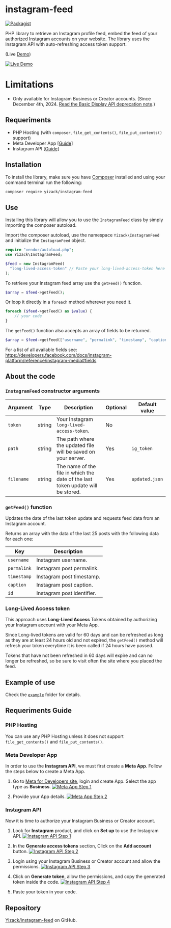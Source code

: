 # instagram-feed

[![Packagist](https://img.shields.io/packagist/v/yizack/instagram-feed.svg)](https://packagist.org/packages/yizack/instagram-feed)

PHP library to retrieve an Instagram profile feed, embed the feed of your authorized Instagram accounts on your website. The library uses the Instagram API with auto-refreshing access token support.

(Live [Demo](https://instagram-feed.yizack.com/demo/))

[![Live Demo](https://yizack.com/images/instagram-feed/demo.gif)](https://instagram-feed.yizack.com/demo/)

# Limitations

- Only available for Instagram Business or Creator accounts. (Since December 4th, 2024. [Read the Basic Display API deprecation note](https://developers.facebook.com/blog/post/2024/09/04/update-on-instagram-basic-display-api/).)

## Requeriments

- PHP Hosting (with `composer`, `file_get_contents()`, `file_put_contents()` support)
- Meta Developer App [[Guide]](#meta-developer-app)
- Instagram API [[Guide]](#instagram-api)

## Installation

To install the library, make sure you have [Composer](https://getcomposer.org/) installed and using your command terminal run the following:

```sh
composer require yizack/instagram-feed
```

## Use

Installing this library will allow you to use the `InstagramFeed` class by simply importing the composer autoload.

Import the composer autoload, use the namespace `Yizack\InstagramFeed` and initialize the `InstagramFeed` object.

```php
require "vendor/autoload.php";
use Yizack\InstagramFeed;

$feed = new InstagramFeed(
  "long-lived-access-token" // Paste your long-lived-access-token here
);
```

To retrieve your Instagram feed array use the `getFeed()` function.

```php
$array = $feed->getFeed();
```

Or loop it directly in a `foreach` method wherever you need it.

```php
foreach ($feed->getFeed() as $value) {
    // your code
}
```

The `getFeed()` function also accepts an array of fields to be returned.

```php
$array = $feed->getFeed(["username", "permalink", "timestamp", "caption", "media_url"]);
```

For a list of all available fields see: https://developers.facebook.com/docs/instagram-platform/reference/instagram-media#fields

## About the code

### `InstagramFeed` constructor arguments

| Argument   | Type   | Description                                                                     | Optional | Default value  |
|------------|--------|---------------------------------------------------------------------------------|----------|----------------|
| `token`    | string | Your Instagram `long-lived-access-token`.                         | No       |                |
| `path`     | string | The path where the updated file will be saved on your server.                   | Yes      | `ig_token`     |
| `filename` | string | The name of the file in which the date of the last token update will be stored. | Yes      | `updated.json` |

### `getFeed()` function
Updates the date of the last token update and requests feed data from an Instagram account.


Returns an array with the data of the last 25 posts with the following data for each one:

| Key         | Description                |
|-------------|----------------------------|
| `username`  | Instagram username.        |
| `permalink` | Instagram post permalink.  |
| `timestamp` | Instagram post timestamp.  |
| `caption`   | Instagram post caption.    |
| `id`        | Instagram post identifier. |

### Long-Lived Access token

This approach uses **Long-Lived Access** Tokens obtained by authorizing your Instagram account with your Meta App.

Since Long-lived tokens are valid for 60 days and can be refreshed as long as they are at least 24 hours old and not expired, the `getFeed()` method will refresh your token everytime it is been called if 24 hours have passed.

Tokens that have not been refreshed in 60 days will expire and can no longer be refreshed, so be sure to visit often the site where you placed the feed.

## Example of use

Check the [`example`](/example/) folder for details.

## Requeriments Guide

### PHP Hosting

You can use any PHP Hosting unless it does not support `file_get_contents()` and `file_put_contents()`.

### Meta Developer App

In order to use the **Instagram API**, we must first create a **Meta App**. Follow the steps below to create a Meta App.

1. Go to [Meta for Developers site](https://developers.facebook.com/apps/create/), login and create App. Select the app type as **Business**.
[![Meta App Step 1](https://github.com/user-attachments/assets/0e13c938-d479-43aa-a4cd-db95c89c6107)](https://developers.facebook.com/)

2. Provide your App details.
[![Meta App Step 2](https://github.com/user-attachments/assets/805ab216-4ac6-4be0-95c5-ef5a49a6fa74)](https://developers.facebook.com/)

### Instagram API

Now it is time to authorize your Instagram Business or Creator account.

1. Look for **Instagram** product, and click on **Set up** to use the Instagram API.
[![Instagram API Step 1](https://github.com/user-attachments/assets/e6f5eac4-dfe9-4f3e-8177-6ad903b81539)](https://developers.facebook.com/)

2. In the **Generate access tokens** section, Click on the **Add account** button.
[![Instagram API Step 2](https://github.com/user-attachments/assets/0a7ab7d5-da79-4a45-a808-5a1f7c7e1339)](https://developers.facebook.com/)

3. Login using your Instagram Business or Creator account and allow the permissions.
[![Instagram API Step 3](https://github.com/user-attachments/assets/597b3077-21ee-44ad-9eaa-259e49b48b87)](https://developers.facebook.com/)

4. Click on **Generate token**, allow the permissions, and copy the generated token inside the code.
[![Instagram API Step 4](https://github.com/user-attachments/assets/0a0982e2-c7b7-488c-8942-028fdc4bae36)](https://developers.facebook.com/)

5. Paste your token in your code.

## Repository

[Yizack/instagram-feed](https://github.com/Yizack/instagram-feed) on GitHub.
